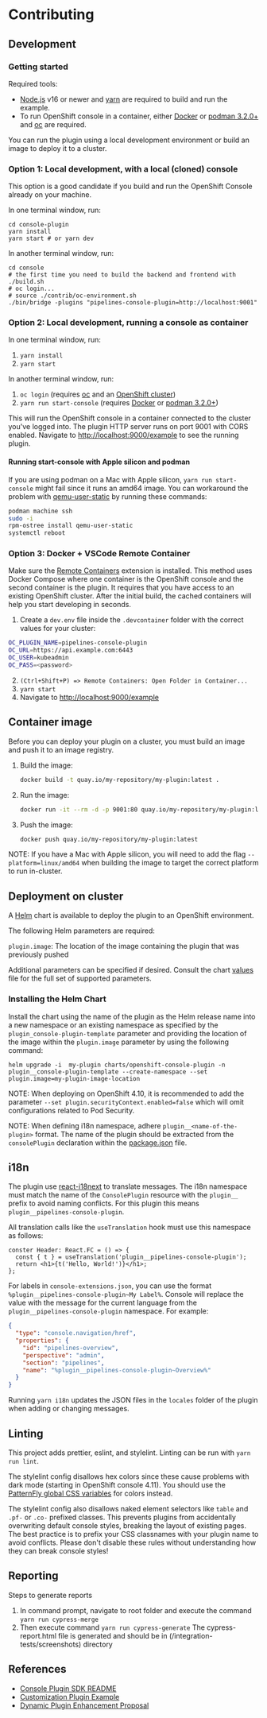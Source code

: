 # Contributing

## Development

### Getting started

Required tools:

- [Node.js](https://nodejs.org/en/) v16 or newer and [yarn](https://yarnpkg.com) are required
  to build and run the example.
- To run OpenShift console in a container, either
  [Docker](https://www.docker.com) or [podman 3.2.0+](https://podman.io) and
  [oc](https://console.redhat.com/openshift/downloads) are required.

You can run the plugin using a local development environment or build an image
to deploy it to a cluster.

### Option 1: Local development, with a local (cloned) console

This option is a good candidate if you build and run the OpenShift Console already on your machine.

In one terminal window, run:

```
cd console-plugin
yarn install
yarn start # or yarn dev
```

In another terminal window, run:

```
cd console
# the first time you need to build the backend and frontend with ./build.sh
# oc login...
# source ./contrib/oc-environment.sh
./bin/bridge -plugins "pipelines-console-plugin=http://localhost:9001"
```

### Option 2: Local development, running a console as container

In one terminal window, run:

1. `yarn install`
2. `yarn start`

In another terminal window, run:

1. `oc login` (requires [oc](https://console.redhat.com/openshift/downloads) and an [OpenShift cluster](https://console.redhat.com/openshift/create))
2. `yarn run start-console` (requires [Docker](https://www.docker.com) or [podman 3.2.0+](https://podman.io))

This will run the OpenShift console in a container connected to the cluster
you've logged into. The plugin HTTP server runs on port 9001 with CORS enabled.
Navigate to <http://localhost:9000/example> to see the running plugin.

#### Running start-console with Apple silicon and podman

If you are using podman on a Mac with Apple silicon, `yarn run start-console`
might fail since it runs an amd64 image. You can workaround the problem with
[qemu-user-static](https://github.com/multiarch/qemu-user-static) by running
these commands:

```bash
podman machine ssh
sudo -i
rpm-ostree install qemu-user-static
systemctl reboot
```

### Option 3: Docker + VSCode Remote Container

Make sure the
[Remote Containers](https://marketplace.visualstudio.com/items?itemName=ms-vscode-remote.remote-containers)
extension is installed. This method uses Docker Compose where one container is
the OpenShift console and the second container is the plugin. It requires that
you have access to an existing OpenShift cluster. After the initial build, the
cached containers will help you start developing in seconds.

1. Create a `dev.env` file inside the `.devcontainer` folder with the correct values for your cluster:

```bash
OC_PLUGIN_NAME=pipelines-console-plugin
OC_URL=https://api.example.com:6443
OC_USER=kubeadmin
OC_PASS=<password>
```

2. `(Ctrl+Shift+P) => Remote Containers: Open Folder in Container...`
3. `yarn start`
4. Navigate to <http://localhost:9000/example>

## Container image

Before you can deploy your plugin on a cluster, you must build an image and
push it to an image registry.

1. Build the image:

   ```sh
   docker build -t quay.io/my-repository/my-plugin:latest .
   ```

2. Run the image:

   ```sh
   docker run -it --rm -d -p 9001:80 quay.io/my-repository/my-plugin:latest
   ```

3. Push the image:

   ```sh
   docker push quay.io/my-repository/my-plugin:latest
   ```

NOTE: If you have a Mac with Apple silicon, you will need to add the flag
`--platform=linux/amd64` when building the image to target the correct platform
to run in-cluster.

## Deployment on cluster

A [Helm](https://helm.sh) chart is available to deploy the plugin to an OpenShift environment.

The following Helm parameters are required:

`plugin.image`: The location of the image containing the plugin that was previously pushed

Additional parameters can be specified if desired. Consult the chart [values](charts/openshift-console-plugin/values.yaml) file for the full set of supported parameters.

### Installing the Helm Chart

Install the chart using the name of the plugin as the Helm release name into a new namespace or an existing namespace as specified by the `plugin_console-plugin-template` parameter and providing the location of the image within the `plugin.image` parameter by using the following command:

```shell
helm upgrade -i  my-plugin charts/openshift-console-plugin -n plugin__console-plugin-template --create-namespace --set plugin.image=my-plugin-image-location
```

NOTE: When deploying on OpenShift 4.10, it is recommended to add the parameter `--set plugin.securityContext.enabled=false` which will omit configurations related to Pod Security.

NOTE: When defining i18n namespace, adhere `plugin__<name-of-the-plugin>` format. The name of the plugin should be extracted from the `consolePlugin` declaration within the [package.json](package.json) file.

## i18n

The plugin use [react-i18next](https://react.i18next.com/) to translate messages.
The i18n namespace must match the name of the `ConsolePlugin` resource with the `plugin__` prefix to avoid
naming conflicts. For this plugin this means `plugin__pipelines-console-plugin`.

All translation calls like the `useTranslation` hook must use this namespace as follows:

```tsx
conster Header: React.FC = () => {
  const { t } = useTranslation('plugin__pipelines-console-plugin');
  return <h1>{t('Hello, World!')}</h1>;
};
```

For labels in `console-extensions.json`, you can use the format
`%plugin__pipelines-console-plugin~My Label%`. Console will replace the value with
the message for the current language from the `plugin__pipelines-console-plugin`
namespace. For example:

```json
{
  "type": "console.navigation/href",
  "properties": {
    "id": "pipelines-overview",
    "perspective": "admin",
    "section": "pipelines",
    "name": "%plugin__pipelines-console-plugin~Overview%"
  }
}
```

Running `yarn i18n` updates the JSON files in the `locales` folder of the
plugin when adding or changing messages.

## Linting

This project adds prettier, eslint, and stylelint. Linting can be run with
`yarn run lint`.

The stylelint config disallows hex colors since these cause problems with dark
mode (starting in OpenShift console 4.11). You should use the
[PatternFly global CSS variables](https://patternfly-react-main.surge.sh/developer-resources/global-css-variables#global-css-variables)
for colors instead.

The stylelint config also disallows naked element selectors like `table` and
`.pf-` or `.co-` prefixed classes. This prevents plugins from accidentally
overwriting default console styles, breaking the layout of existing pages. The
best practice is to prefix your CSS classnames with your plugin name to avoid
conflicts. Please don't disable these rules without understanding how they can
break console styles!

## Reporting

Steps to generate reports

1. In command prompt, navigate to root folder and execute the command `yarn run cypress-merge`
2. Then execute command `yarn run cypress-generate`
   The cypress-report.html file is generated and should be in (/integration-tests/screenshots) directory

## References

- [Console Plugin SDK README](https://github.com/openshift/console/tree/master/frontend/packages/console-dynamic-plugin-sdk)
- [Customization Plugin Example](https://github.com/spadgett/console-customization-plugin)
- [Dynamic Plugin Enhancement Proposal](https://github.com/openshift/enhancements/blob/master/enhancements/console/dynamic-plugins.md)
